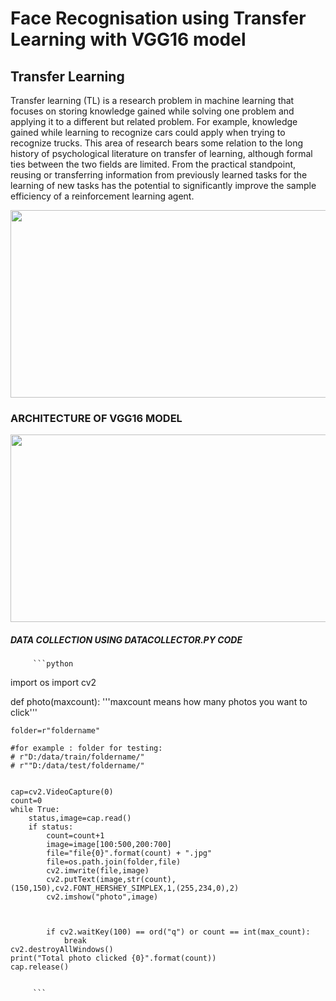 # Face Recognisation using Transfer Learning with VGG16 model


## Transfer Learning


Transfer learning (TL) is a research problem in machine learning that focuses on storing knowledge gained while solving one problem and applying it to a different but related problem. For example, knowledge gained while learning to recognize cars could apply when trying to recognize trucks. This area of research bears some relation to the long history of psychological literature on transfer of learning, although formal ties between the two fields are limited. From the practical standpoint, reusing or transferring information from previously learned tasks for the learning of new tasks has the potential to significantly improve the sample efficiency of a reinforcement learning agent.

<img src="https://www.sai-tai.com/blog/wp-content/uploads/2017/04/transfer_learningvgg16.png" width=600 height=300 align="center">


### ARCHITECTURE OF VGG16 MODEL     
   
   
   <img src="https://engmrk.com/wp-content/uploads/2018/10/VGG16_Summary-Table.jpg" width=600 height=300 align="center">
   
   
   
  ##### DATA COLLECTION USING DATACOLLECTOR.PY CODE
   
         ```python
         
import os 
import cv2

def photo(maxcount):
  '''maxcount means how many photos you want to click'''

    folder=r"foldername" 

    #for example : folder for testing:
    # r"D:/data/train/foldername/"
    # r""D:/data/test/foldername/"
    
    
    cap=cv2.VideoCapture(0)
    count=0
    while True:
        status,image=cap.read()
        if status:
            count=count+1
            image=image[100:500,200:700]
            file="file{0}".format(count) + ".jpg"
            file=os.path.join(folder,file)
            cv2.imwrite(file,image)
            cv2.putText(image,str(count),(150,150),cv2.FONT_HERSHEY_SIMPLEX,1,(255,234,0),2)
            cv2.imshow("photo",image)

        
        
            if cv2.waitKey(100) == ord("q") or count == int(max_count): 
                break
    cv2.destroyAllWindows()
    print("Total photo clicked {0}".format(count))
    cap.release()
         
         
         ```
  
  
   


